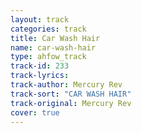 ```yaml
---
layout: track
categories: track
title: Car Wash Hair
name: car-wash-hair
type: ahfow_track
track-id: 233
track-lyrics: 
track-author: Mercury Rev
track-sort: "CAR WASH HAIR"
track-original: Mercury Rev
cover: true
---
```

